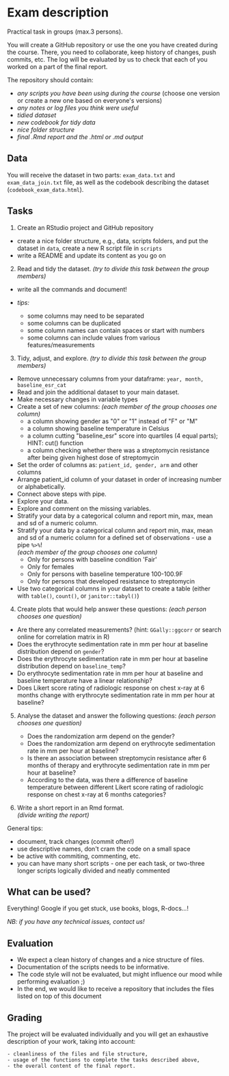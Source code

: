 # Exam description

Practical task in groups (max.3 persons).

You will create a GitHub repository or use the one you have created during the
course. There, you need to collaborate, keep history of changes, push commits,
etc. The log will be evaluated by us to check that each of you worked on a part
of the final report.

The repository should contain:

- _any scripts you have been using during the course_ (choose one version or
create a new one based on everyone's versions)
- _any notes or log files you think were useful_
- _tidied dataset_ 
- _new codebook for tidy data_
- _nice folder structure_
- _final .Rmd report and the .html or .md output_

## Data

You will receive the dataset in two parts: `exam_data.txt` and
`exam_data_join.txt` file, as well as the codebook describing the dataset
(`codebook_exam_data.html`).

## Tasks

1. Create an RStudio project and GitHub repository

  - create a nice folder structure, e.g., data, scripts folders, and put the
  dataset in `data`, create a new R script file in `scripts`
  - write a README and update its content as you go on

2. Read and tidy the dataset.
_(try to divide this task between the group members)_

  - write all the commands and document!
  - _tips:_
  
      - some columns may need to be separated
      - some columns can be duplicated
      - some column names can contain spaces or start with numbers
      - some columns can include values from various features/measurements

3. Tidy, adjust, and explore.
_(try to divide this task between the group members)_

  - Remove unnecessary columns from your dataframe: `year, month, baseline_esr_cat`
  - Read and join the additional dataset to your main dataset.
  - Make necessary changes in variable types
  - Create a set of new columns:
_(each member of the group chooses one column)_
      - a column showing gender as "0" or "1" instead of "F" or "M"
      - a column showing baseline temperature in Celsius
      - a column cutting "baseline_esr" score into quartiles (4 equal parts); HINT: cut() function
      - a column checking whether there was a streptomycin resistance after being given highest dose of streptomycin
  - Set the order of columns as: `patient_id, gender, arm` and other columns
  - Arrange patient_id column of your dataset in order of increasing number or alphabetically.
  - Connect above steps with pipe.
  - Explore your data.
  - Explore and comment on the missing variables.
  - Stratify your data by a categorical column and report min, max, mean and sd of a numeric column.
  - Stratify your data by a categorical column and report min, max, mean and sd of a numeric column for a defined set of observations - use a pipe `%>%`!    
_(each member of the group chooses one column)_
    - Only for persons with baseline condition 'Fair'
    - Only for females
    - Only for persons with baseline temperature 100-100.9F
    - Only for persons that developed resistance to streptomycin
  - Use two categorical columns in your dataset to create a table (either with
  `table()`, `count()`, or `janitor::tabyl()`)

4. Create plots that would help answer these questions:
_(each person chooses one question)_

  - Are there any correlated measurements? (hint: `GGally::ggcorr` or search
  online for correlation matrix in R)
  - Does the erythrocyte sedimentation rate in mm per hour at baseline distribution depend on `gender`?
  - Does the erythrocyte sedimentation rate in mm per hour at baseline distribution depend on `baseline_temp`?
  - Do erythrocyte sedimentation rate in mm per hour at baseline and baseline temperature have a linear relationship?
  - Does Likert score rating of radiologic response on chest x-ray at 6 months change with erythrocyte sedimentation rate in mm per hour at baseline?

5. Analyse the dataset and answer the following questions:
_(each person chooses one question)_

    - Does the randomization arm depend on the gender?
    - Does the randomization arm depend on erythrocyte sedimentation rate in mm per hour at baseline?
    - Is there an association between streptomycin resistance after 6 months of therapy and erythrocyte sedimentation rate in mm per hour at baseline? 
    - According to the data, was there a difference of baseline temperature between different Likert score rating of radiologic response on chest x-ray at 6 months categories? 

6. Write a short report in an Rmd format.    
_(divide writing the report)_

General tips:

- document, track changes (commit often!)
- use descriptive names, don't cram the code on a small space
- be active with commiting, commenting, etc.
- you can have many short scripts - one per each task, or two-three longer 
scripts logically divided and neatly commented

## What can be used?

Everything! Google if you get stuck, use books, blogs, R-docs...!

_NB: if you have any technical issues, contact us!_

## Evaluation

- We expect a clean history of changes and a nice structure of files.
- Documentation of the scripts needs to be informative.
- The code style will not be evaluated, but might influence our mood while
performing evaluation ;)
- In the end, we would like to receive a repository that includes the files
listed on top of this document

## Grading

The project will be evaluated individually and you will get
an exhaustive description of your work, taking into account:

    - cleanliness of the files and file structure,
    - usage of the functions to complete the tasks described above,
    - the overall content of the final report.

